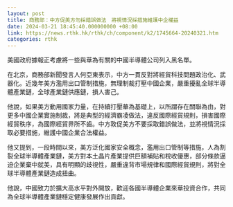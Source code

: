 ```yaml
---
layout: post
title: 商務部：中方促美方勿採錯誤做法　將視情況採措施維護中企權益
date: 2024-03-21 18:45:40.000000000 +08:00
link: https://news.rthk.hk/rthk/ch/component/k2/1745664-20240321.htm
categories: rthk
---
```


美國政府據報正考慮將一些與華為有關的中國半導體公司列入黑名單。

在北京，商務部新聞發言人何亞東表示，中方一貫反對將經貿科技問題政治化、武器化。近幾年美方濫用出口管制措施，無理制裁打壓中國企業，嚴重擾亂全球半導體產業鏈，全球產業鏈供應鏈，損人害己。

他說，如果美方動用國家力量，在持續打壓華為基礎上，以所謂存在關聯為由，對更多中國企業實施制裁，將是典型的經濟霸凌做法，違反國際經貿規則，損害國際經貿秩序，為國際經貿界所不齒。中方敦促美方不要採取錯誤做法，並將視情況採取必要措施，維護中國企業合法權益。

他又提到，一段時間以來，美方泛化國家安全概念，濫用出口管制等措施，人為割裂全球半導體產業鏈，美方對本土晶片產業提供巨額補貼和稅收優惠，部分條款逼迫企業棄中就美，具有明顯的歧視性，嚴重違背市場規律和國際經貿規則，將對全球半導體產業鏈造成扭曲。

他說，中國致力於擴大高水平對外開放，歡迎各國半導體企業來華投資合作，共同為全球半導體產業鏈穩定健康發展作出貢獻。
